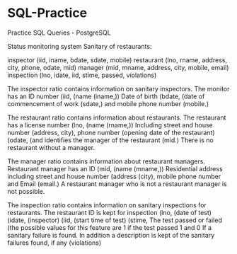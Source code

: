 # SQL-Practice
Practice  SQL Queries - PostgreSQL

Status monitoring system Sanitary of restaurants:

inspector (iid, iname, bdate, sdate, mobile)
restaurant (lno, rname, address, city, phone, odate, mid)
manager (mid, mname, address, city, mobile, email)
inspection (lno, idate, iid, stime, passed, violations) 

The inspector ratio contains information on sanitary inspectors. The monitor has an ID number (iid, (name (iname,))
Date of birth (bdate, (date of commencement of work (sdate,) and mobile phone number (mobile.)

The restaurant ratio contains information about restaurants. The restaurant has a license number (lno, (name (rname,))
Including street and house number (address, city), phone number (opening date of the restaurant)
(odate, (and identifies the manager of the restaurant (mid.) There is no restaurant without a manager.

The manager ratio contains information about restaurant managers. Restaurant manager has an ID (mid, (name (mname,))
Residential address including street and house number (address (city), mobile phone number and
Email (email.) A restaurant manager who is not a restaurant manager is not possible.

The inspection ratio contains information on sanitary inspections for restaurants. The restaurant ID is kept for inspection
(lno, (date of test) (idate, (inspector) (iid, (start time of test) (stime,
The test passed or failed (the possible values ​​for this feature are 1 if the test passed 1 and
 0 If a sanitary failure is found. In addition a description is kept of the sanitary failures found, if any
 (violations)
